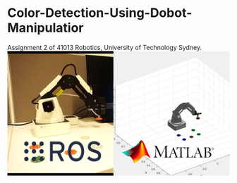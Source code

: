 # Color-Detection-Using-Dobot-Manipulatior
Assignment 2 of 41013 Robotics, University of Technology Sydney.
![My Image](Pictures/Demo.png)
